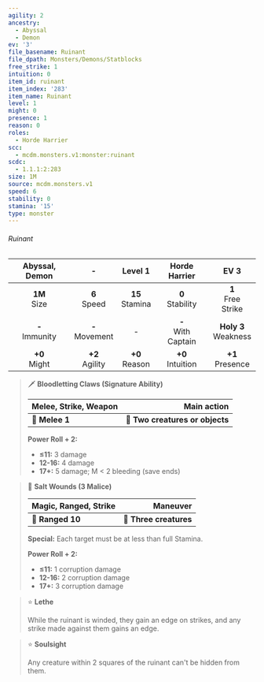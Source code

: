```yaml
---
agility: 2
ancestry:
  - Abyssal
  - Demon
ev: '3'
file_basename: Ruinant
file_dpath: Monsters/Demons/Statblocks
free_strike: 1
intuition: 0
item_id: ruinant
item_index: '283'
item_name: Ruinant
level: 1
might: 0
presence: 1
reason: 0
roles:
  - Horde Harrier
scc:
  - mcdm.monsters.v1:monster:ruinant
scdc:
  - 1.1.1:2:283
size: 1M
source: mcdm.monsters.v1
speed: 6
stability: 0
stamina: '15'
type: monster
---
```


###### Ruinant

|   Abyssal, Demon    |          -          |       Level 1       |      Horde Harrier      |           EV 3           |
| :-----------------: | :-----------------: | :-----------------: | :---------------------: | :----------------------: |
|  **1M**<br/> Size   |  **6**<br/> Speed   | **15**<br/> Stamina |  **0**<br/> Stability   |  **1**<br/> Free Strike  |
| **-**<br/> Immunity | **-**<br/> Movement |          -          | **-**<br/> With Captain | **Holy 3**<br/> Weakness |
|  **+0**<br/> Might  | **+2**<br/> Agility | **+0**<br/> Reason  |  **+0**<br/> Intuition  |   **+1**<br/> Presence   |

<!-- -->
> 🗡 **Bloodletting Claws (Signature Ability)**
>
> | **Melee, Strike, Weapon** |                 **Main action** |
> | ------------------------- | ------------------------------: |
> | **📏 Melee 1**            | **🎯 Two creatures or objects** |
>
> **Power Roll + 2:**
>
> - **≤11:** 3 damage
> - **12-16:** 4 damage
> - **17+:** 5 damage; M < 2 bleeding (save ends)

<!-- -->
> 🏹 **Salt Wounds (3 Malice)**
>
> | **Magic, Ranged, Strike** |           **Maneuver** |
> | ------------------------- | ---------------------: |
> | **📏 Ranged 10**          | **🎯 Three creatures** |
>
> **Special:** Each target must be at less than full Stamina.
>
> **Power Roll + 2:**
>
> - **≤11:** 1 corruption damage
> - **12-16:** 2 corruption damage
> - **17+:** 3 corruption damage

<!-- -->
> ⭐️ **Lethe**
>
> While the ruinant is winded, they gain an edge on strikes, and any strike made against them gains an edge.

<!-- -->
> ⭐️ **Soulsight**
>
> Any creature within 2 squares of the ruinant can't be hidden from them.
